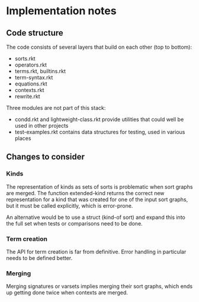 # Implementation notes

## Code structure

The code consists of several layers that build on each other (top to bottom):

 - sorts.rkt
 - operators.rkt
 - terms.rkt, builtins.rkt
 - term-syntax.rkt
 - equations.rkt
 - contexts.rkt
 - rewrite.rkt

Three modules are not part of this stack:

 - condd.rkt and lightweight-class.rkt provide utilities that could well be used in other projects
 - test-examples.rkt contains data structures for testing, used in various places

## Changes to consider

### Kinds

The representation of kinds as sets of sorts is problematic when sort graphs are merged. The function extended-kind returns the correct new representation for a kind that was created for one of the input sort graphs, but it must be called explicitly, which is error-prone.

An alternative would be to use a struct (kind-of sort) and expand this into the full set when tests or comparisons need to be done.

### Term creation

The API for term creation is far from definitive. Error handling in particular needs to be defined better.

### Merging

Merging signatures or varsets implies merging their sort graphs, which ends up getting done twice when contexts are merged.
